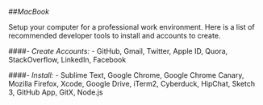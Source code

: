 ##_MacBook_

Setup your computer for a professional work environment. Here is a list of
recommended developer tools to install and accounts to create.

####_- Create Accounts:_
      - GitHub, Gmail, Twitter, Apple ID, Quora, StackOverflow, LinkedIn, Facebook

####_- Install:_
      - Sublime Text, Google Chrome, Google Chrome Canary, Mozilla Firefox, Xcode, Google Drive, iTerm2, Cyberduck, HipChat, Sketch 3, GitHub App, GitX, Node.js
